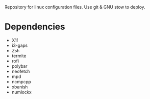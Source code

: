 Repository for linux configuration files. Use git & GNU stow to deploy.

# Dependencies
* X11
* i3-gaps
* Zsh
* termite
* rofi
* polybar
* neofetch
* mpd
* ncmpcpp
* xbanish
* numlockx
